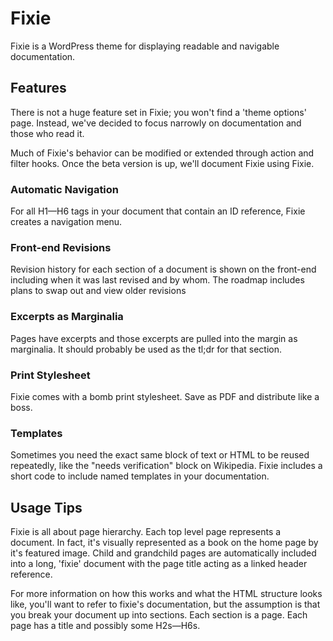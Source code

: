 # Fixie
Fixie is a WordPress theme for displaying readable and navigable documentation.

## Features
There is not a huge feature set in Fixie; you won't find a 'theme options' page. Instead, we've decided to focus narrowly on documentation and those who read it.

Much of Fixie's behavior can be modified or extended through action and filter hooks. Once the beta version is up, we'll document Fixie using Fixie.

### Automatic Navigation
For all H1—H6 tags in your document that contain an ID reference, Fixie creates a navigation menu.

### Front-end Revisions
Revision history for each section of a document is shown on the front-end including when it was last revised and by whom. The roadmap includes plans to swap out and view older revisions

### Excerpts as Marginalia
Pages have excerpts and those excerpts are pulled into the margin as marginalia. It should probably be used as the tl;dr for that section.

### Print Stylesheet
Fixie comes with a bomb print stylesheet. Save as PDF and distribute like a boss.

### Templates
Sometimes you need the exact same block of text or HTML to be reused repeatedly, like the "needs verification" block on Wikipedia. Fixie includes a short code to include named templates in your documentation.

## Usage Tips
Fixie is all about page hierarchy. Each top level page represents a document. In fact, it's visually represented as a book on the home page by it's featured image. Child and grandchild pages are automatically included into a long, 'fixie' document with the page title acting as a linked header reference.

For more information on how this works and what the HTML structure looks like, you'll want to refer to fixie's documentation, but the assumption is that you break your document up into sections. Each section is a page. Each page has a title and possibly some H2s—H6s.